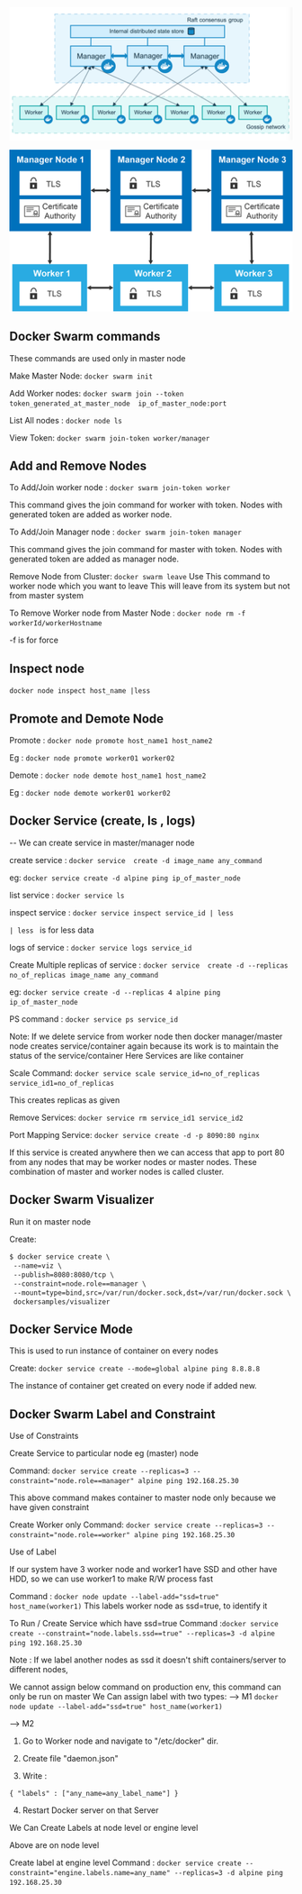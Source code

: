![Alt text](images/architecure.png)

![Alt text](images/sec.png)

## Docker Swarm commands

These commands are used only in master node

Make Master Node: `docker swarm init`

Add Worker nodes: `docker swarm join --token token_generated_at_master_node  ip_of_master_node:port`

List All nodes : `docker node ls`

View Token: `docker swarm join-token worker/manager`

## Add and Remove Nodes

To Add/Join worker node : `docker swarm join-token worker`

This command gives the join command for worker with token. Nodes with generated token are added as worker node.

To Add/Join Manager node : `docker swarm join-token manager`

This command gives the join command for master with token. Nodes with generated token are added as manager node.

Remove Node from Cluster: `docker swarm leave`
Use This command to worker node which you want to leave
This will leave from its system but not from master system

To Remove Worker node from Master Node : `docker node rm -f workerId/workerHostname`

-f is for force

## Inspect node

`docker node inspect host_name |less`

## Promote and Demote Node

Promote : `docker node promote host_name1 host_name2`

Eg : `docker node promote worker01 worker02`

Demote : `docker node demote host_name1 host_name2`

Eg : `docker node demote worker01 worker02`

## Docker Service (create, ls , logs)

-- We can create service in master/manager node

create service : `docker service  create -d image_name any_command`

eg: `docker service create -d alpine ping ip_of_master_node`

list service : `docker service ls`

inspect service : `docker service inspect service_id | less`

`| less ` is for less data

logs of service : `docker service logs service_id`

Create Multiple replicas of service : `docker service  create -d --replicas no_of_replicas image_name any_command`

eg: `docker service create -d --replicas 4 alpine ping ip_of_master_node`

PS command : `docker service ps service_id`

Note: If we delete service from worker node then docker manager/master node creates service/container again because its work is to maintain the status of the service/container
Here Services are like container

Scale Command: `docker service scale service_id=no_of_replicas service_id1=no_of_replicas`

This creates replicas as given

Remove Services: `docker service rm service_id1 service_id2`

Port Mapping Service: `docker service create -d -p 8090:80 nginx`

If this service is created anywhere then we can access that app to port 80 from any nodes that may be worker nodes or master nodes. These combination of master and worker nodes is called cluster.

## Docker Swarm Visualizer

Run it on master node

Create:

```
$ docker service create \
 --name=viz \
 --publish=8080:8080/tcp \
 --constraint=node.role==manager \
 --mount=type=bind,src=/var/run/docker.sock,dst=/var/run/docker.sock \
 dockersamples/visualizer

```

## Docker Service Mode

This is used to run instance of container on every nodes

Create: `docker service create --mode=global alpine ping 8.8.8.8`

The instance of container get created on every node if added new.

## Docker Swarm Label and Constraint

Use of Constraints

Create Service to particular node eg (master) node

Command: `docker service create --replicas=3 --constraint="node.role==manager" alpine ping 192.168.25.30`

This above command makes container to master node only because we have given constraint

Create Worker only
Command: `docker service create --replicas=3 --constraint="node.role==worker" alpine ping 192.168.25.30`

Use of Label

If our system have 3 worker node and worker1 have SSD and other have HDD, so we can use worker1 to make R/W process fast

Command : `docker node update --label-add="ssd=true" host_name(worker1)`
This labels worker node as ssd=true, to identify it

To Run / Create Service which have ssd=true
Command :`docker service create --constraint="node.labels.ssd==true" --replicas=3 -d alpine ping 192.168.25.30`

Note : If we label another nodes as ssd it doesn't shift containers/server to different nodes,

We cannot assign below command on production env, this command can only be run on master
We Can assign label with two types:
--> M1 `docker node update --label-add="ssd=true" host_name(worker1)`

--> M2

1.  Go to Worker node and navigate to "/etc/docker" dir.

2.  Create file "daemon.json"

3.  Write :

```
{ "labels" : ["any_name=any_label_name"] }

```

4. Restart Docker server on that Server

We Can Create Labels at node level or engine level

Above are on node level

Create label at engine level
Command : `docker service create --constraint="engine.labels.name=any_name" --replicas=3 -d alpine ping 192.168.25.30`
